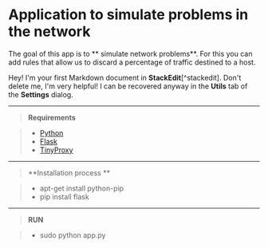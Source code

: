 Application to simulate problems in the network
===================

The goal of this app is to ** simulate network problems**. For this you can add rules that allow us to discard a percentage of traffic destined to a host.

Hey! I'm your first Markdown document in **StackEdit**[^stackedit]. Don't delete me, I'm very helpful! I can be recovered anyway in the **Utils** tab of the <i class="icon-cog"></i> **Settings** dialog.

----------
> **Requirements**

> - [Python](https://www.python.org/)
> - [Flask](http://flask.pocoo.org/)
> - [TinyProxy](https://tinyproxy.github.io/)

----------
> **Installation process **

> - apt-get install python-pip
> - pip install flask

----------
> **RUN**

> - sudo python app.py

